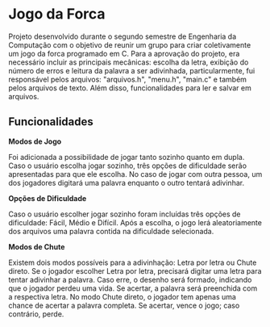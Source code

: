 # Jogo da Forca

 Projeto desenvolvido durante o segundo semestre de Engenharia da Computação com o objetivo de reunir um grupo para criar coletivamente um jogo da forca programado em C. Para a aprovação do projeto, era necessário incluir as principais mecânicas: escolha da letra, exibição do número de erros e leitura da palavra a ser adivinhada, particularmente, fui responsável pelos arquivos: "arquivos.h", "menu.h", "main.c" e também pelos arquivos de texto. Além disso, funcionalidades para ler e salvar em arquivos.

## Funcionalidades

**Modos de Jogo**

 Foi adicionada a possibilidade de jogar tanto sozinho quanto em dupla. Caso o usuário escolha jogar sozinho, três opções de dificuldade serão apresentadas para que ele escolha. No caso de jogar com outra pessoa, um dos jogadores digitará uma palavra enquanto o outro tentará adivinhar.

**Opções de Dificuldade**

Caso o usuário escolher jogar sozinho foram incluídas três opções de dificuldade: Fácil, Médio e Difícil. Após a escolha, o jogo lerá aleatoriamente dos arquivos uma palavra contida na dificuldade selecionada.

**Modos de Chute**

 Existem dois modos possíveis para a adivinhação: Letra por letra ou Chute direto. Se o jogador escolher Letra por letra, precisará digitar uma letra para tentar adivinhar a palavra. Caso erre, o desenho será formado, indicando que o jogador perdeu uma vida. Se acertar, a palavra será preenchida com a respectiva letra. No modo Chute direto, o jogador tem apenas uma chance de acertar a palavra completa. Se acertar, vence o jogo; caso contrário, perde.

